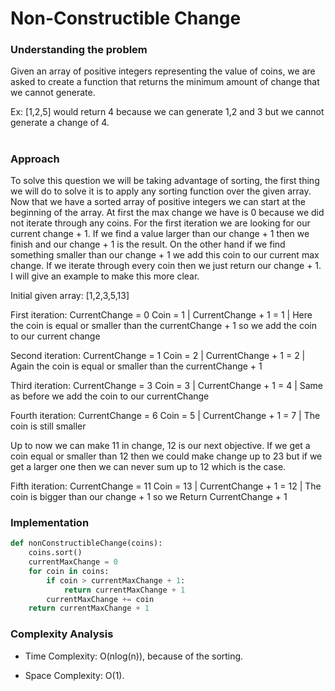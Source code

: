 # Non-Constructible Change

### Understanding the problem

Given an array of positive integers representing the value of coins, we are asked to create a function that returns the minimum amount of change that we cannot generate. 

Ex: [1,2,5] would return 4 because we can generate 1,2 and 3 but we cannot generate a change of 4.
#

### Approach 

To solve this question we will be taking advantage of sorting, the first thing we will do to solve it is to apply any sorting function over the given array. Now that we have a sorted array of positive integers we can start at the beginning of the array. At first the max change we have is 0 because we did not iterate through any coins. For the first iteration we are looking for our current change + 1. If we find a value larger than our change + 1 then we finish and our change + 1 is the result. On the other hand if we find something smaller than our change + 1 we add this coin to our current max change. If we iterate through every coin then we just return our change + 1. I will give an example to make this more clear.

Initial given array: [1,2,3,5,13]

First iteration: CurrentChange = 0  Coin = 1 | CurrentChange + 1 = 1 | Here the coin is equal or smaller than the currentChange + 1 so we add the coin to our current change

Second iteration: CurrentChange = 1 Coin = 2 | CurrentChange + 1 = 2 | Again the coin is equal or smaller than the currentChange + 1

Third iteration: CurrentChange = 3 Coin = 3 | CurrentChange + 1 = 4 | Same as before we add the coin to our currentChange

Fourth iteration: CurrentChange = 6 Coin = 5 | CurrentChange + 1 = 7 | The coin is still smaller 

Up to now we can make 11 in change, 12 is our next objective. If we get a coin equal or smaller than 12 then we could make change up to 23 but if we get a larger one then we can never sum up to 12 which is the case.

Fifth iteration: CurrentChange = 11 Coin = 13 | CurrentChange + 1 = 12 | The coin is bigger than our change + 1 so we Return CurrentChange + 1

### Implementation

```python
def nonConstructibleChange(coins):
    coins.sort()
	currentMaxChange = 0
	for coin in coins:
		if coin > currentMaxChange + 1:
			return currentMaxChange + 1
		currentMaxChange += coin
    return currentMaxChange + 1
```

### Complexity Analysis

- Time Complexity: O(nlog(n)), because of the sorting.

- Space Complexity: O(1).

#
